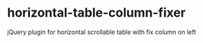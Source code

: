 # horizontal-table-column-fixer
jQuery plugin for horizontal scrollable table with fix column on left
